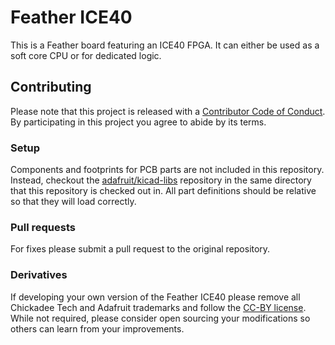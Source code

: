 # Feather ICE40 #
This is a Feather board featuring an ICE40 FPGA. It can either be used as a soft core CPU or for dedicated logic.

## Contributing ##
Please note that this project is released with a [Contributor Code of Conduct](CODE_OF_CONDUCT.md). By participating in this project you agree to abide by its terms.

### Setup ###
Components and footprints for PCB parts are not included in this repository. Instead, checkout the [adafruit/kicad-libs](https://github.com/adafruit/kicad-libs) repository in the same directory that this repository is checked out in. All part definitions should be relative so that they will load correctly.

### Pull requests ###
For fixes please submit a pull request to the original repository.

### Derivatives ###
If developing your own version of the Feather ICE40 please remove all Chickadee Tech and Adafruit trademarks and follow the [CC-BY license](LICENSE). While not required, please consider open sourcing your modifications so others can learn from your improvements.
